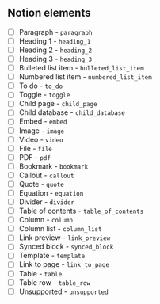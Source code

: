 ## Notion elements

- [ ] Paragraph - `paragraph`
- [ ] Heading 1 - `heading_1`
- [ ] Heading 2 - `heading_2`
- [ ] Heading 3 - `heading_3`
- [ ] Bulleted list item - `bulleted_list_item`
- [ ] Numbered list item - `numbered_list_item`
- [ ] To do - `to_do`
- [ ] Toggle - `toggle`
- [ ] Child page - `child_page`
- [ ] Child database - `child_database`
- [ ] Embed - `embed`
- [ ] Image - `image`
- [ ] Video - `video`
- [ ] File - `file`
- [ ] PDF - `pdf`
- [ ] Bookmark - `bookmark`
- [ ] Callout - `callout`
- [ ] Quote - `quote`
- [ ] Equation - `equation`
- [ ] Divider - `divider`
- [ ] Table of contents - `table_of_contents`
- [ ] Column - `column`
- [ ] Column list - `column_list`
- [ ] Link preview - `link_preview`
- [ ] Synced block - `synced_block`
- [ ] Template - `template`
- [ ] Link to page - `link_to_page`
- [ ] Table - `table`
- [ ] Table row - `table_row`
- [ ] Unsupported - `unsupported`